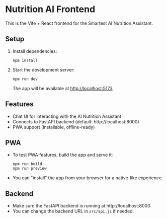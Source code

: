 # Nutrition AI Frontend

This is the Vite + React frontend for the Smartest AI Nutrition Assistant.

## Setup

1. Install dependencies:
   ```
   npm install
   ```
2. Start the development server:
   ```
   npm run dev
   ```
   The app will be available at [http://localhost:5173](http://localhost:5173)

## Features
- Chat UI for interacting with the AI Nutrition Assistant
- Connects to FastAPI backend (default: http://localhost:8000)
- PWA support (installable, offline-ready)

## PWA
- To test PWA features, build the app and serve it:
  ```
  npm run build
  npm run preview
  ```
- You can "install" the app from your browser for a native-like experience.

## Backend
- Make sure the FastAPI backend is running at http://localhost:8000
- You can change the backend URL in `src/api.js` if needed.


